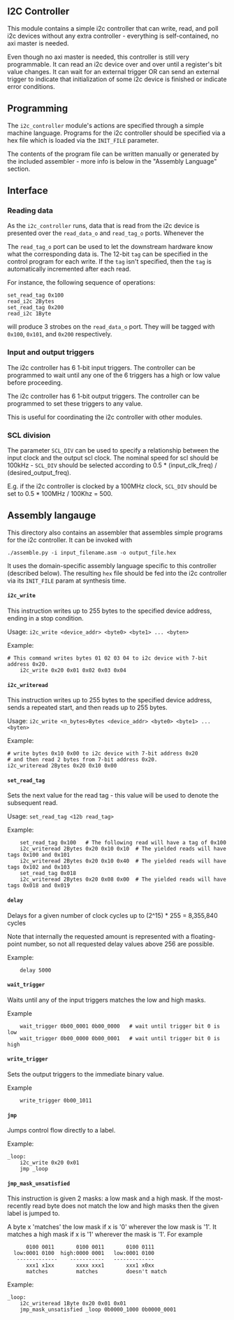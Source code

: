 ## I2C Controller

This module contains a simple i2c controller that can write, read, and poll i2c devices without any extra controller - everything is self-contained, no axi master is needed.

Even though no axi master is needed, this controller is still very programmable. It can read an i2c device over and over until a register's bit value changes. It can wait for an external trigger OR can send an external trigger to indicate that initialization of some i2c device is finished or indicate error conditions.

## Programming

The `i2c_controller` module's actions are specified through a simple machine language. Programs for the i2c controller should be specified via a hex file which is loaded via the `INIT_FILE` parameter.

The contents of the program file can be written manually or generated by the included assembler - more info is below in the "Assembly Language" section.

## Interface

### Reading data
As the `i2c_controller` runs, data that is read from the i2c device is presented over the `read_data_o` and `read_tag_o` ports. Whenever the

The `read_tag_o` port can be used to let the downstream hardware know what the corresponding data is. The 12-bit `tag` can be specified in the control program for each write. If the `tag` isn't specified, then the `tag` is automatically incremented after each read.

For instance, the following sequence of operations:

```
set_read_tag 0x100
read_i2c 2Bytes
set_read_tag 0x200
read_i2c 1Byte
```

will produce 3 strobes on the `read_data_o` port. They will be tagged with `0x100`, `0x101`, and `0x200` respectively.

### Input and output triggers
The i2c controller has 6 1-bit input triggers. The controller can be programmed to wait until any one of the 6 triggers has a high or low value before proceeding.

The i2c controller has 6 1-bit output triggers. The controller can be programmed to set these triggers to any value.

This is useful for coordinating the i2c controller with other modules.

### SCL division

The parameter `SCL_DIV` can be used to specify a relationship between the input clock and the output scl clock. The nominal speed for scl should be 100kHz - `SCL_DIV` should be selected according to 0.5 * (input_clk_freq) / (desired_output_freq).

E.g. if the i2c controller is clocked by a 100MHz clock, `SCL_DIV` should be set to 0.5 * 100MHz / 100Khz = 500.

## Assembly langauge

This directory also contains an assembler that assembles simple programs for the i2c controller. It can be invoked with

```
./assemble.py -i input_filename.asm -o output_file.hex
```

It uses the domain-specific assembly language specific to this controller (described below). The resulting `hex` file should be fed into the i2c controller via its `INIT_FILE` param at synthesis time.

#### `i2c_write`
This instruction writes up to 255 bytes to the specified device address, ending in a stop condition.

Usage: `i2c_write <device_addr> <byte0> <byte1> ... <byten>`

Example:
```assembly
# This command writes bytes 01 02 03 04 to i2c device with 7-bit address 0x20.
    i2c_write 0x20 0x01 0x02 0x03 0x04
```

#### `i2c_writeread`
This instruction writes up to 255 bytes to the specified device address, sends a repeated start, and then reads up to 255 bytes.

Usage: `i2c_write <n_bytes>Bytes <device_addr> <byte0> <byte1> ... <byten>`

Example:
```assembly
# write bytes 0x10 0x00 to i2c device with 7-bit address 0x20
# and then read 2 bytes from 7-bit address 0x20.
i2c_writeread 2Bytes 0x20 0x10 0x00
```

#### `set_read_tag`
Sets the next value for the read tag - this value will be used to denote the subsequent read.

Usage: `set_read_tag <12b read_tag>`

Example:
```assembly
    set_read_tag 0x100   # The following read will have a tag of 0x100
    i2c_writeread 2Bytes 0x20 0x10 0x10  # The yielded reads will have tags 0x100 and 0x101
    i2c_writeread 2Bytes 0x20 0x10 0x40  # The yielded reads will have tags 0x102 and 0x103
    set_read_tag 0x018
    i2c_writeread 2Bytes 0x20 0x08 0x00  # The yielded reads will have tags 0x018 and 0x019
```

#### `delay`
Delays for a given number of clock cycles up to (2^15) * 255 = 8,355,840 cycles

Note that internally the requested amount is represented with a floating-point number, so not all requested delay values above 256 are possible.

Example:
```assembly
    delay 5000
```

#### `wait_trigger`
Waits until any of the input triggers matches the low and high masks.

Example
```assembly
    wait_trigger 0b00_0001 0b00_0000   # wait until trigger bit 0 is low
    wait_trigger 0b00_0000 0b00_0001   # wait until trigger bit 0 is high
```

#### `write_trigger`
Sets the output triggers to the immediate binary value.

Example
```assembly
    write_trigger 0b00_1011
```

#### `jmp`
Jumps control flow directly to a label.

Example:

```assembly
_loop:
    i2c_write 0x20 0x01
    jmp _loop
```

#### `jmp_mask_unsatisfied`
This instruction is given 2 masks: a low mask and a high mask. If the most-recently read byte does not match the low and high masks then the given label is jumped to.

A byte x 'matches' the low mask if x is '0' wherever the low mask is '1'. It matches a high mask if
x is '1' wherever the mask is '1'. For example

```
      0100 0011       0100 0011       0100 0111
  low:0001 0100  high:0000 0001   low:0001 0100
   -------------    -----------   -------------
      xxx1 x1xx       xxxx xxx1       xxx1 x0xx
      matches         matches         doesn't match
```

Example:

```assembly
_loop:
    i2c_writeread 1Byte 0x20 0x01 0x01
    jmp_mask_unsatisfied _loop 0b0000_1000 0b0000_0001
```
